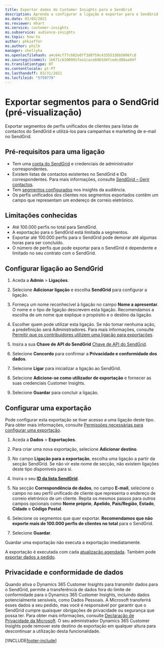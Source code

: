 ```yaml
---
title: Exportar dados do Customer Insights para o SendGrid
description: Aprenda a configurar a ligação e exportar para o SendGrid.
ms.date: 03/03/2021
ms.reviewer: mhart
ms.service: customer-insights
ms.subservice: audience-insights
ms.topic: how-to
author: phkieffer
ms.author: philk
manager: shellyha
ms.openlocfilehash: a4c64cf77c682e07f3d0759c43355336b5806fc8
ms.sourcegitcommit: 1b671c6100991fea1cace04b5d4fcedcd88aa94f
ms.translationtype: HT
ms.contentlocale: pt-PT
ms.lasthandoff: 03/31/2021
ms.locfileid: "5759779"
---
```

# <a name="export-segments-to-sendgrid-preview"></a>Exportar segmentos para o SendGrid (pré-visualização)

Exportar segmentos de perfis unificados de clientes para listas de contactos do SendGrid e utilizá-los para campanhas e marketing de e-mail no SendGrid. 

## <a name="prerequisites-for-a-connection"></a>Pré-requisitos para uma ligação

-   Tem uma [conta do SendGrid](https://sendgrid.com/) e credenciais de administrador correspondentes.
-   Existem listas de contactos existentes no SendGrid e IDs correspondentes. Para mais informações, consulte [SendGrid – Gerir contactos](https://sendgrid.com/docs/ui/managing-contacts/create-and-manage-contacts/#manage-contacts).
-   Tem [segmentos configurados](segments.md) nos insights da audiência.
-   Os perfis unificados dos clientes nos segmentos exportados contêm um campo que representam um endereço de correio eletrónico.

## <a name="known-limitations"></a>Limitações conhecidas

- Até 100.000 perfis no total para SendGrid.
- A exportação para o SendGrid está limitada a segmentos.
- Exportar até 100.000 perfis para o SendGrid pode demorar até algumas horas para ser concluído. 
- O número de perfis que pode exportar para o SendGrid é dependente e limitado no seu contrato com o SendGrid.

## <a name="set-up-connection-to-sendgrid"></a>Configurar ligação ao SendGrid

1. Aceda a **Admin** > **Ligações**.

1. Selecione **Adicionar ligação** e escolha **SendGrid** para configurar a ligação.

1. Forneça um nome reconhecível à ligação no campo **Nome a apresentar**. O nome e o tipo de ligação descrevem esta ligação. Recomendamos a escolha de um nome que explique o propósito e o destino da ligação.

1. Escolher quem pode utilizar esta ligação. Se não tomar nenhuma ação, a predefinição será Administradores. Para mais informações, consulte [Permitir que os contribuidores utilizem uma ligação para exportações](connections.md#allow-contributors-to-use-a-connection-for-exports).

1. Insira a sua **Chave de API do SendGrid** [Chave de API do SendGrid](https://sendgrid.com/docs/ui/account-and-settings/api-keys/).

1. Selecione **Concordo** para confirmar a **Privacidade e conformidade dos dados**.

1. Selecione **Ligar** para inicializar a ligação ao SendGrid.

1. Selecione **Adicione-se como utilizador de exportação** e fornecer as suas credenciais Customer Insights.

1. Selecione **Guardar** para concluir a ligação.

## <a name="configure-an-export"></a>Configurar uma exportação

Pode configurar esta exportação se tiver acesso a uma ligação deste tipo. Para obter mais informações, consulte [Permissões necessárias para configurar uma exportação](export-destinations.md#set-up-a-new-export).

1. Aceda a **Dados** > **Exportações**.

1. Para criar uma nova exportação, selecione **Adicionar destino**.

1. No campo **Ligação para a exportação**, escolha uma ligação a partir da secção SendGrid. Se não vir este nome de secção, não existem ligações deste tipo disponíveis para si.

1. Insira o seu **[ID da lista SendGrid](https://sendgrid.com/docs/ui/managing-contacts/create-and-manage-contacts/#manage-contacts)**.

1. Na secção **Correspondência de dados**, no campo **E-mail**, selecione o campo no seu perfil unificado de cliente que representa o endereço de correio eletrónico de um cliente. Repita os mesmos passos para outros campos opcionais como **Nome próprio**, **Apelido**, **País/Região**, **Estado**, **Cidade** e **Código Postal**.

1. Selecione os segmentos que quer exportar. **Recomendamos que não exporte mais de 100.000 perfis de clientes no total** para o SendGrid. 

1. Selecione **Guardar**.

Guardar uma exportação não executa a exportação imediatamente.

A exportação é executada com cada [atualização agendada](system.md#schedule-tab). Também pode [exportar dados a pedido](export-destinations.md#run-exports-on-demand). 

## <a name="data-privacy-and-compliance"></a>Privacidade e conformidade de dados

Quando ativa o Dynamics 365 Customer Insights para transmitir dados para o SendGrid, permite a transferência de dados fora do limite de conformidade para o Dynamics 365 Customer Insights, incluindo dados potencialmente sensíveis, como Dados Pessoais. A Microsoft transferirá esses dados a seu pedido, mas você é responsável por garantir que o SendGrid cumpre quaisquer obrigações de privacidade ou segurança que possa ter. Para obter mais informações, consulte [Declaração de Privacidade da Microsoft](https://go.microsoft.com/fwlink/?linkid=396732).
O seu administrador Dynamics 365 Customer Insights pode remover este destino de exportação em qualquer altura para descontinuar a utilização desta funcionalidade.


[!INCLUDE[footer-include](../includes/footer-banner.md)]